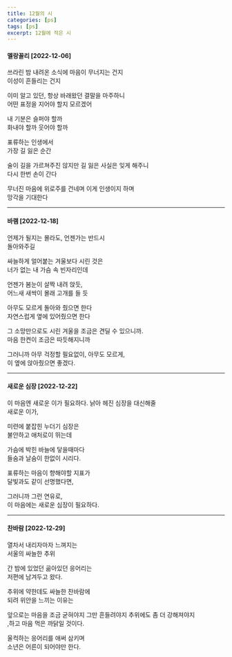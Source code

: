 ```yaml
---
title: 12월의 시
categories: [ps]
tags: [ps]
excerpt: 12월에 적은 시
---
```

#### 멜랑꼴리 [2022-12-06]

쓰라린 밤
내려온 소식에
마음이 무너지는 건지  
이성이 흔들리는 건지  

이미 알고 있던,
항상 바래왔던 결말을 마주하니  
어떤 표정을 지어야 할지 모르겠어  

내 기분은 슬퍼야 할까  
화내야 할까 웃어야 할까  

표류하는 인생에서  
가장 길 잃은 순간  

술이 길을 가르쳐주진 않지만
길 잃은 사실은 잊게 해주니  
다시 한번 손이 간다  

무너진 마음에 위로주를 건네며
이게 인생이지 하며  
망각을 기대한다  

---

#### 바램 [2022-12-18]

언제가 될지는 몰라도,
언젠가는 반드시  
돌아와주길  

싸늘하게 얼어붙는 겨울보다 시린 것은  
너가 없는 내 가슴 속 빈자리인데  

언젠가 봄눈이 살짝 내려 앉듯,  
어느새 새싹이 몰래 고개를 들 듯  

아무도 모르게 돌아와 줬으면 한다  
자연스럽게 옆에 있어줬으면 한다  

그 소망만으로도 시린 겨울을
조금은 견딜 수 있으니까.  
마음 한켠이 조금은 따듯해지니까  

그러니까
아무 걱정할 필요없이,
아무도 모르게,  
이 옆에 앉아줬으면 좋겠다.  

---

#### 새로운 심장 [2022-12-22]

이 마음엔 새로운 이가 필요하다.
낡아 헤진 심장을 대신해줄  
새로운 이가,  

미련에 붙잡힌 누더기 심장은  
불안하고 애처로이 뛰는데  

가슴에 박힌 바늘에 닿을때마다  
들숨과 날숨이 한없이 시리다.  

표류하는 마음이 향해야할 지표가  
달빛과도 같이 선명했다면,  

그러니까 그런 연유로,  
이 마음에는 새로운 심장이 필요하다.  

---

#### 찬바람 [2022-12-29]

열차서 내리자마자 느껴지는  
서울의 싸늘한 추위  

간 밤에 있었던
곪아있던 응어리는  
저편에 남겨두고 왔다.  

추위에 약한데도
싸늘한 찬바람에  
되려 위안을 느끼는 이유는  

앞으로는
마음을 조금 굳혀야지
그만 흔들려야지
추위에도 좀 더 강해져야지  
,하고 마음 먹은 까닭일 것이다.  

울컥하는 응어리를 애써 삼키며  
소년은 어른이 되어야만 한다.

